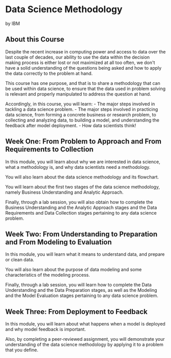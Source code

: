# Data Science Methodology
by IBM

## About this Course
Despite the recent increase in computing power and access to data over the last couple of decades, our ability to use the data within the decision making process is either lost or not maximized at all too often, we don't have a solid understanding of the questions being asked and how to apply the data correctly to the problem at hand.

This course has one purpose, and that is to share a methodology that can be used within data science, to ensure that the data used in problem solving is relevant and properly manipulated to address the question at hand.

Accordingly, in this course, you will learn:
    - The major steps involved in tackling a data science problem.
    - The major steps involved in practicing data science, from forming a concrete business or research problem, to collecting and analyzing data, to building a model, and understanding the feedback after model deployment.
    - How data scientists think!

## Week One: From Problem to Approach and From Requirements to Collection
In this module, you will learn about why we are interested in data science, what a methodology is, and why data scientists need a methodology. 

You will also learn about the data science methodology and its flowchart. 

You will learn about the first two stages of the data science methodology, namely Business Understanding and Analytic Approach. 

Finally, through a lab session, you will also obtain how to complete the Business Understanding and the Analytic Approach stages and the Data Requirements and Data Collection stages pertaining to any data science problem.

## Week Two: From Understanding to Preparation and From Modeling to Evaluation
In this module, you will learn what it means to understand data, and prepare or clean data. 

You will also learn about the purpose of data modeling and some characteristics of the modeling process. 

Finally, through a lab session, you will learn how to complete the Data Understanding and the Data Preparation stages, as well as the Modeling and the Model Evaluation stages pertaining to any data science problem.

## Week Three: From Deployment to Feedback
In this module, you will learn about what happens when a model is deployed and why model feedback is important. 

Also, by completing a peer-reviewed assignment, you will demonstrate your understanding of the data science methodology by applying it to a problem that you define.
